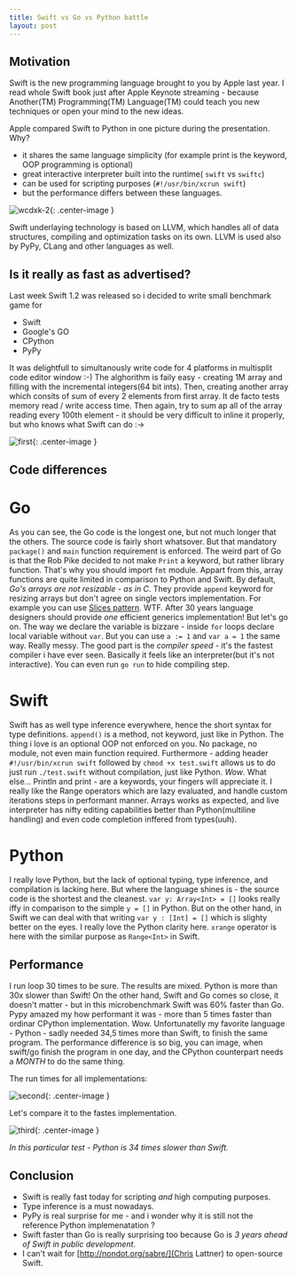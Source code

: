 ```yaml
---
title: Swift vs Go vs Python battle
layout: post
---
```


## Motivation

Swift is the new programming language brought to you by Apple last year. 
I read whole Swift book just after Apple Keynote streaming - because Another(TM) Programming(TM) Language(TM) could teach you  new techniques or open your mind to the new ideas.

Apple compared Swift to Python in one picture during the presentation. Why?

- it shares the same language simplicity (for example print is the keyword, OOP programming is optional)
- great interactive interpreter built into the runtime( `swift` vs `swiftc`)
- can be used for scripting purposes (`#!/usr/bin/xcrun swift`)
- but the performance differs between these languages.

![wcdxk-2](https://cloud.githubusercontent.com/assets/552398/6324247/b2d2f7cc-bb37-11e4-91b8-dc7c33b5fef3.jpg){: .center-image }


Swift underlaying technology is based on LLVM, which handles all of data structures, compiling and optimization tasks on its own. LLVM is used also by PyPy, CLang and other languages as well.

## Is it really as fast as advertised?

Last week Swift 1.2 was released so i decided to write small benchmark game for 
- Swift
- Google's GO
- CPython
- PyPy

It was delightfull to simultanously write code for 4 platforms in multisplit code editor window :-)
The alghorithm is faily easy - creating 1M array and filling with the incremental integers(64 bit ints). Then, creating another array which consits of sum of every 2 elements from first array. It de facto tests memory read / write access time. Then again, try to sum ap all of the array reading every 100th element - it should be very difficult to inline it properly, but who knows what Swift can do :->

![first](https://cloud.githubusercontent.com/assets/552398/6321021/40071842-baef-11e4-8a9e-c825642ca15c.png){: .center-image }

## Code differences

# Go
As you can see, the Go code is the longest one, but not much longer that the others. The source code is fairly short whatsover. But that mandatory `package()` and `main` function requirement is enforced. The weird part of Go is that the Rob Pike decided to not make `Print` a keyword, but rather library function. That's why you should import `fmt` module. Appart from this, array functions are quite limited in comparison to Python and Swift. By default, *Go's arrays are not resizable - as in C*. They provide `append` keyword for resizing arrays but don't agree on single vectors implementation. For example you can use [Slices pattern](http://golang.org/doc/effective_go.html#slices). WTF. After 30 years language designers should provide *one* efficient generics implementation! But let's go on. The way we declare the variable is bizzare - inside `for` loops declare local variable without `var`. But you can use `a := 1` and `var a = 1` the same way. Really messy.
The good part is the _compiler speed_ - it's the fastest compiler i have ever seen. Basically it feels like an interpreter(but it's not interactive). You can even run `go run` to hide compiling step.

# Swift
Swift has as well type inference everywhere, hence the short syntax for type definitions.
`append()` is a method, not keyword, just like in Python. The thing i love is an optional OOP not enforced on you. 
No package, no module, not even main function required. Furthermore - adding header `#!/usr/bin/xcrun swift` followed by `chmod +x test.swift` allows us to do just run `./test.swift` without compilation, just like Python. *Wow*. 
What else... Println and print - are a keywords, your fingers will appreciate it. I really like the Range operators which are lazy evaluated, and handle custom iterations steps in performant manner. Arrays works as expected, and live interpreter has nifty editing capabilities better than Python(multiline handling) and even code completion inffered from types(uuh).

# Python
I really love Python, but the lack of optional typing, type inference, and compilation is lacking here. 
But where the language shines is - the source code is the shortest and the cleanest. `var y: Array<Int> = []` looks really iffy in comparison to the simple `y = []` in Python. But on the other hand, in Swift we can deal with that writing `var y : [Int] = []` which is slighty better on the eyes. I really love the Python clarity here. `xrange` operator is here with the similar purpose as `Range<Int>` in Swift.

## Performance

I run loop 30 times to be sure. The results are mixed. Python is more than 30x slower than Swift! On the other hand, Swift and Go comes so close, it doesn't matter - but in this microbenchmark Swift was 60% faster than Go. 
Pypy amazed my how performant it was - more than 5 times faster than ordinar CPython implementation. Wow. 
Unfortunatelly my favorite language - Python - sadly needed 34,5 times more than Swift, to finish the same program. 
The performance difference is so big, you can image, when swift/go finish the program in one day, and the CPython counterpart needs a *MONTH* to do the same thing.

The run times for all implementations:

![second](https://cloud.githubusercontent.com/assets/552398/6321023/5160183c-baef-11e4-9deb-48cdd9689155.png){: .center-image }

Let's compare it to the fastes implementation.

![third](https://cloud.githubusercontent.com/assets/552398/6321026/6045d224-baef-11e4-9c42-75a8a8b36ed2.png){: .center-image }

_In this particular test - Python is 34 times slower than Swift._

## Conclusion

- Swift is really fast today for scripting *and* high computing purposes.
- Type inference is a must nowadays. 
- PyPy is real surprise for me - and i wonder why it is still not the reference Python implemenatation ?
- Swift faster than Go is really surprising too because Go is *3 years ahead of Swift in public development*.
- I can't wait for [http://nondot.org/sabre/](Chris Lattner) to open-source Swift.
